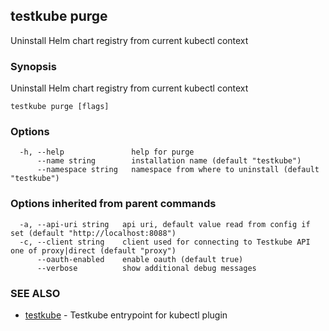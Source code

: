 ## testkube purge

Uninstall Helm chart registry from current kubectl context

### Synopsis

Uninstall Helm chart registry from current kubectl context

```
testkube purge [flags]
```

### Options

```
  -h, --help               help for purge
      --name string        installation name (default "testkube")
      --namespace string   namespace from where to uninstall (default "testkube")
```

### Options inherited from parent commands

```
  -a, --api-uri string   api uri, default value read from config if set (default "http://localhost:8088")
  -c, --client string    client used for connecting to Testkube API one of proxy|direct (default "proxy")
      --oauth-enabled    enable oauth (default true)
      --verbose          show additional debug messages
```

### SEE ALSO

* [testkube](testkube.md)	 - Testkube entrypoint for kubectl plugin

